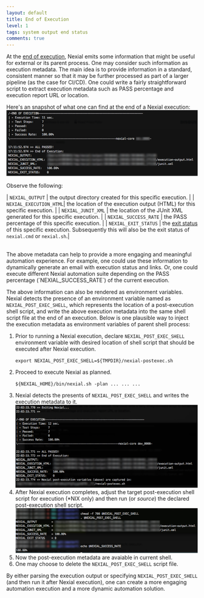```yaml
---
layout: default
title: End of Execution
level: 1
tags: system output end status
comments: true
---
```


At the [end of execution](endofexecution), Nexial emits some information that might be useful for external or its parent
process. One may consider such information as execution metadata. The main idea is to provide information in a standard, 
consistent manner so that it may be further processed as part of a larger pipeline (as the case for CI/CD). One could 
write a fairly straightforward script to extract execution metadata such as PASS percentage and execution report URL or 
location.

Here's an snapshot of what one can find at the end of a Nexial execution:<br/>
![](image/endofexecution_01.png)

Observe the following:

| `NEXIAL_OUTPUT`        | the output directory created for this specific execution.                |
| `NEXIAL_EXECUTION_HTML`| the location of the execution output (HTML) for this specific execution. |
| `NEXIAL_JUNIT_XML`     | the location of the JUnit XML generated for this specific execution.     |
| `NEXIAL_SUCCESS_RATE`  | the PASS percentage of this specific execution.                          |
| `NEXIAL_EXIT_STATUS`   | the [exit status](exitstatus) of this specific execution. Subsequently this will also be the exit status of `nexial.cmd` or `nexial.sh`.|

<br/>
The above metadata can help to provide a more engaging and meaningful automation experience. For example, one could 
use these information to dynamically generate an email with execution status and links. Or, one could execute different 
Nexial automation suite depending on the PASS percentage (`NEXIAL_SUCCESS_RATE`) of the current execution.

The above information can also be rendered as environment variables. Nexial detects the presence of an environment
variable named as `NEXIAL_POST_EXEC_SHELL`, which represents the location of a post-execution shell script, and write
the above execution metadata into the same shell script file at the end of an execution. Below is one plausible way to 
inject the execution metadata as environment variables of parent shell process:

1. Prior to running a Nexial execution, declare `NEXIAL_POST_EXEC_SHELL` environment variable with desired location
   of shell script that should be executed after Nexial execution.<br/>
   ```
   export NEXIAL_POST_EXEC_SHELL=${TMPDIR}/nexial-postexec.sh
   ```
2. Proceed to execute Nexial as planned.
   ```
   ${NEXIAL_HOME}/bin/nexial.sh -plan ... ... ...
   ```
3. Nexial detects the presents of `NEXIAL_POST_EXEC_SHELL` and writes the execution metadata to it.
   ![](image/endofexecution_02.png)
4. After Nexial execution completes, adjust the target post-execution shell script for execution (*NIX only) and then 
   run (or _source_) the declared post-execution shell script.
   ![](image/endofexecution_03.png)
6. Now the post-execution metadata are avaiable in current shell.
7. One may choose to delete the `NEXIAL_POST_EXEC_SHELL` script file.

By either parsing the execution output or specifying `NEXIAL_POST_EXEC_SHELL` (and then run it after Nexial execution),
one can create a more engaging automation execution and a more dynamic automation solution.
